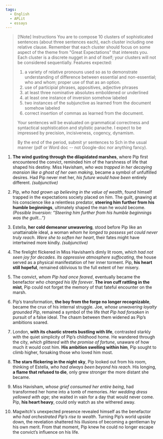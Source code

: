 ```yaml
---
tags:
  - English
  - APLit
  - essays
---
```


> [!Note] Instructions
> You are to compose 10 clusters of sophisticated sentences (about three sentences each), each cluster including one relative clause.  Remember that each cluster should focus on some aspect of the theme from "Great Expectations" that interests you. Each cluster is a discrete nugget in and of itself; your clusters will not be considered sequentially.
   Features expected:
> 1) a variety of relative pronouns used so as to demonstrate understanding of difference between essential and non-essential; who and whom; proper use of that as an option.
> 2) use of participial phrases, appositives, adjective phrases
> 3) at least three nominative absolutes emboldened or underlined
> 4) at least one instance of inversion somehow labeled
> 5) two instances of the subjunctive as learned from the document somehow labeled
> 6) correct insertion of commas as learned from the document.
> 
> Your sentences will be evaluated on grammatical correctness and syntactical sophistication and stylistic panache. I expect to be impressed by precision, incisiveness, cogency, dynamism.
> 
> By the end of the period, submit yr sentences to Sch in the usual manner (pdf or Word doc -- not Google-doc nor anything fancy).


1. **The wind gusting through the dilapidated marshes**, where Pip first encountered the convict, reminded him of the harshness of life that shaped his destiny. Miss Havisham, _who was trapped in her decaying mansion like a ghost of her own making_, became a symbol of unfulfilled desires. Had Pip never met her, _his future would have been_ entirely different. _(subjunctive)_

2. Pip, _who had grown up believing in the value of wealth_, found himself trapped in the expectations society placed on him. The guilt, gnawing at his conscience like a relentless predator, **steering him further from his humble beginnings**, ultimately shaped the man he would become. _(Possible Inversion: “Steering him further from his humble beginnings was the guilt…”)_

3. Estella, **her cold demeanor unwavering**, stood before Pip like an unattainable ideal, a woman _whom he longed to possess yet could never truly reach_. _Were she to soften her heart_, their fates might have intertwined more kindly. _(subjunctive)_

4. The firelight flickered in Miss Havisham’s dimly lit room, _which had not seen joy for decades_. _Its oppressive atmosphere suffocating_, the house served as a physical manifestation of her inner torment. Pip, **his heart still hopeful**, remained oblivious to the full extent of her misery.

5. The convict, _whom Pip had once feared_, eventually became the benefactor _who changed his life forever_. **The iron cuff rattling in the mist**, Pip could not forget the memory of that fateful encounter on the marsh.

6. Pip’s transformation, **the boy from the forge no longer recognizable**, became the crux of his internal struggle. Joe, _whose unwavering loyalty grounded Pip_, remained a symbol of the life _that Pip had forsaken_ in pursuit of a false ideal. The chasm between them widened as Pip’s ambitions soared.

7. London, **with its chaotic streets bustling with life**, contrasted starkly with the quiet simplicity of Pip’s childhood home. He wandered through the city, _which glittered with the promise of fortune_, unaware of how much it would cost him. **His ambition swelling within him**, Pip sought to climb higher, forsaking those who loved him most.

8. **The stars flickering in the night sky**, Pip looked out from his room, thinking of Estella, _who had always been beyond his reach_. His longing, **a flame that refused to die**, only grew stronger the more distant she became.

9. Miss Havisham, _whose grief consumed her entire being_, had transformed her home into a tomb of memories. _Her wedding dress yellowed with age_; she waited in vain for a day that would never come. Pip, **his heart heavy**, could only watch as she withered away.

10. Magwitch's unexpected presence revealed himself as the benefactor _who had orchestrated Pip’s rise to wealth_. Turning Pip’s world upside down, the revelation shattered his illusions of becoming a gentleman by his own merit. From that moment, Pip knew he could no longer escape the convict’s influence on his life.